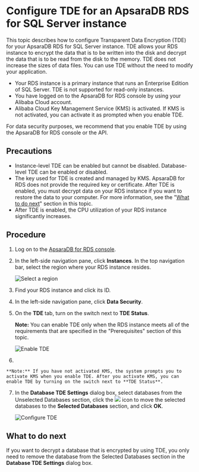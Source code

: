 # Configure TDE for an ApsaraDB RDS for SQL Server instance

This topic describes how to configure Transparent Data Encryption \(TDE\) for your ApsaraDB RDS for SQL Server instance. TDE allows your RDS instance to encrypt the data that is to be written into the disk and decrypt the data that is to be read from the disk to the memory. TDE does not increase the sizes of data files. You can use TDE without the need to modify your application.

-   Your RDS instance is a primary instance that runs an Enterprise Edition of SQL Server. TDE is not supported for read-only instances.
-   You have logged on to the ApsaraDB for RDS console by using your Alibaba Cloud account.
-   Alibaba Cloud Key Management Service \(KMS\) is activated. If KMS is not activated, you can activate it as prompted when you enable TDE.

For data security purposes, we recommend that you enable TDE by using the ApsaraDB for RDS console or the API.

## Precautions

-   Instance-level TDE can be enabled but cannot be disabled. Database-level TDE can be enabled or disabled.
-   The key used for TDE is created and managed by KMS. ApsaraDB for RDS does not provide the required key or certificate. After TDE is enabled, you must decrypt data on your RDS instance if you want to restore the data to your computer. For more information, see the "[What to do next](#section_e12_sw4_ydb)" section in this topic.
-   After TDE is enabled, the CPU utilization of your RDS instance significantly increases.

## Procedure

1.  Log on to the [ApsaraDB for RDS console](https://rds.console.aliyun.com/).

2.  In the left-side navigation pane, click **Instances**. In the top navigation bar, select the region where your RDS instance resides.

    ![Select a region](https://static-aliyun-doc.oss-cn-hangzhou.aliyuncs.com/assets/img/en-US/8651559951/p36543.png)

3.  Find your RDS instance and click its ID.

4.  In the left-side navigation pane, click **Data Security**.

5.  On the **TDE** tab, turn on the switch next to **TDE Status**.

    **Note:** You can enable TDE only when the RDS instance meets all of the requirements that are specified in the "Prerequisites" section of this topic.

    ![Enable TDE](https://static-aliyun-doc.oss-cn-hangzhou.aliyuncs.com/assets/img/en-US/2259259951/p103138.png)

6.  

    **Note:** If you have not activated KMS, the system prompts you to activate KMS when you enable TDE. After you activate KMS, you can enable TDE by turning on the switch next to **TDE Status**.

7.  In the **Database TDE Settings** dialog box, select databases from the Unselected Databases section, click the ![](https://static-aliyun-doc.oss-cn-hangzhou.aliyuncs.com/assets/img/en-US/7816559951/p42083.png) icon to move the selected databases to the **Selected Databases** section, and click **OK**.

    ![Configure TDE](https://static-aliyun-doc.oss-cn-hangzhou.aliyuncs.com/assets/img/en-US/2259259951/p42082.png)


## What to do next

If you want to decrypt a database that is encrypted by using TDE, you only need to remove the database from the Selected Databases section in the **Database TDE Settings** dialog box.

